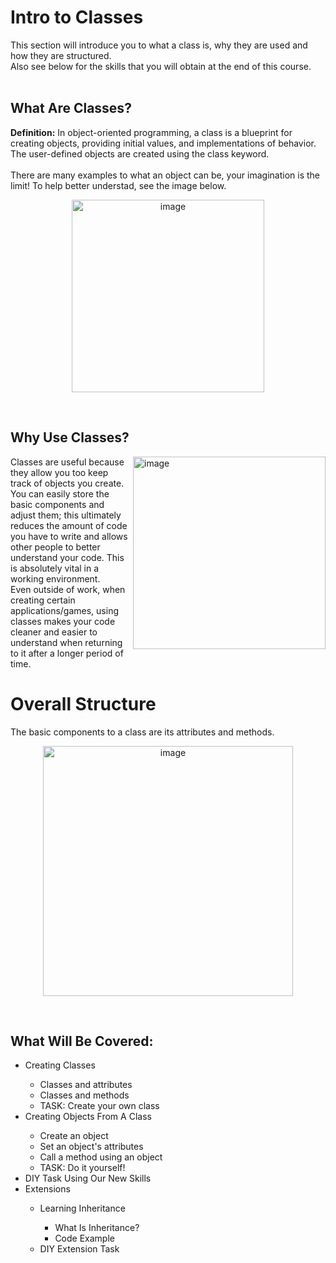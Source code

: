 # Intro to Classes
This section will introduce you to what a class is, why they are used and how they are structured. <br>
Also see below for the skills that you will obtain at the end of this course.
<br><br>

## What Are Classes?
<b>Definition:</b> In object-oriented programming, a class is a blueprint for creating objects, providing initial values, and implementations of behavior. The user-defined objects are created using the class keyword.
<br><br>
There are many examples to what an object can be, your imagination is the limit! To help better understad, see the image below.

<p align="center">
  <img width="308"  alt="image" src="https://user-images.githubusercontent.com/60058170/158226471-755f3f6e-e094-4c00-be40-584975cd070e.png">
</p>

<br>

## Why Use Classes?
<img width="308"  align="right" alt="image" src="https://user-images.githubusercontent.com/60058170/158228047-221b9b1b-2bfc-4ecf-83b9-e4f15d9b1782.png">
Classes are useful because they allow you too keep track of objects you create.<br>You can easily store the basic components and adjust them; this ultimately reduces 
the amount of code you have to write and allows other people to better understand your code. This is absolutely vital in a working environment. <br>Even 
outside of work, when creating certain applications/games, using classes makes your code cleaner and easier to understand when returning to it after a longer period
of time. 
<br>

# Overall Structure
The basic components to a class are its attributes and methods.
<p align="center">
  <img width="400" alt="image" src="https://user-images.githubusercontent.com/60058170/158230630-108a4267-3757-4dab-939e-70cd10e5fee2.png">
</p>

<br>

## What Will Be Covered:
<ul>
  <li>Creating Classes</li>
  <ul>
    <li>Classes and attributes</li>
    <li>Classes and methods</li>
    <li>TASK: Create your own class</li>
  </ul>
  <li>Creating Objects From A Class</li>
  <ul>
    <li>Create an object</li>
    <li>Set an object's attributes</li>
    <li>Call a method using an object</li>
    <li>TASK: Do it yourself!</li>
  </ul>
  <li>DIY Task Using Our New Skills</li>
  <li>Extensions</li>
  <ul>
    <li>Learning Inheritance</li>
    <ul>
      <li>What Is Inheritance?</li>
      <li>Code Example</li>
    </ul>
    <li>DIY Extension Task</li>
  </ul>
</ul>


